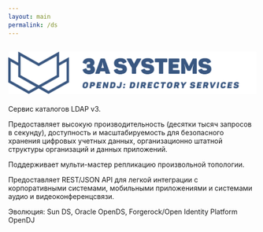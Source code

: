 ```yaml
---
layout: main
permalink: /ds
---
```

 <section class="page-section" id="product">
    <div class="container px-4 px-lg-5 py-5">
        <div class="row justify-content-center">
            <div class="col text-center">
                <h2 class="text-center"><img class="logo" src="/assets/img/logo-ds-lg-long.png" alt="Directory Services" /></h2>
            </div>
        </div>
        <div class="row">
            <p>Сервис каталогов LDAP v3.</p>
            <p>Предоставляет высокую производительность (десятки тысяч запросов в секунду), доступность и масштабируемость для безопасного хранения цифровых учетных данных, организационно штатной структуры организаций и данных приложений.</p>
            <p>Поддерживает мульти-мастер репликацию произвольной топологии.</p>
            <p>Предоставляет REST/JSON API для легкой интеграции с корпоративными системами, мобильными приложениями и системами аудио и видеоконференцсвязи.</p>
            <p>Эволюция: Sun DS, Oracle OpenDS, Forgerock/Open Identity Platform OpenDJ</p>
        </div>
    </div>
</section>